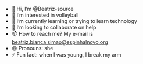 - 👋 Hi, I’m @Beatriz-source
- 👀 I’m interested in volleyball 
- 🌱 I’m currently learning or trying to learn technology 
- 💞️ I’m looking to collaborate on help
- 📫 How to reach me? My e-mail is beatriz.bianca.simao@espinhalnovo.org
- 😄 Pronouns: she 
- ⚡ Fun fact: when I was young, I break my arm

<!---
Beatriz-source/Beatriz-source is a ✨ special ✨ repository because its `README.md` (this file) appears on your GitHub profile.
You can click the Preview link to take a look at your changes.
--->

